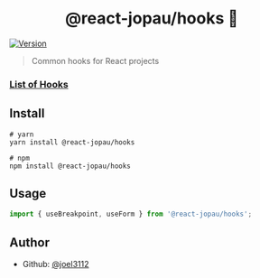 <h1 align="center">@react-jopau/hooks 👋</h1>
<p>
  <a href="https://www.npmjs.com/package/@react-jopau/hooks" target="_blank">
    <img alt="Version" src="https://img.shields.io/npm/v/@react-jopau/hooks.svg">
  </a>
</p>

> Common hooks for React projects

### [List of Hooks](https://react-jopau-storybook.vercel.app/?path=/docs/context-providers-about--page)

## Install

```shell
# yarn
yarn install @react-jopau/hooks

# npm
npm install @react-jopau/hooks
```

## Usage

```javascript
import { useBreakpoint, useForm } from '@react-jopau/hooks';
```

## Author

- Github: [@joel3112](https://github.com/joel3112)
